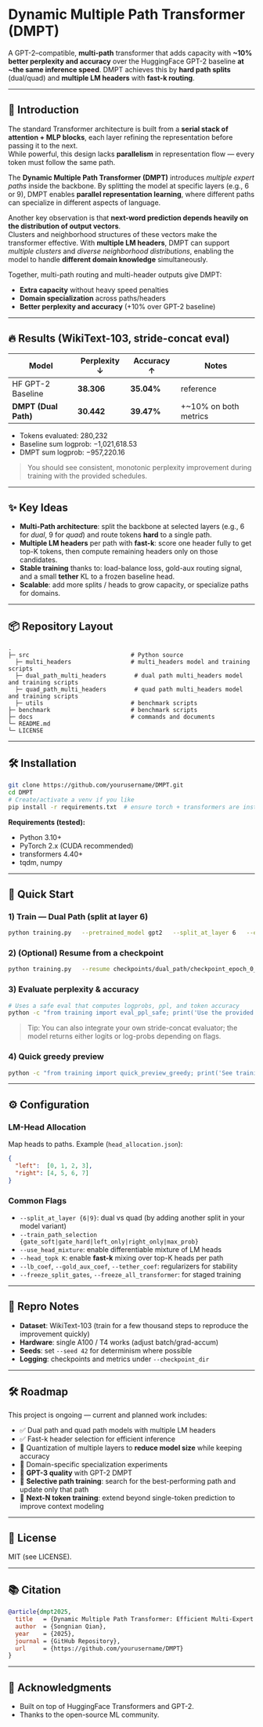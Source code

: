 # Dynamic Multiple Path Transformer (DMPT)

A GPT-2–compatible, **multi-path** transformer that adds capacity with **~10% better perplexity and accuracy** over the HuggingFace GPT-2 baseline **at ~the same inference speed**. DMPT achieves this by **hard path splits** (dual/quad) and **multiple LM headers** with **fast-k routing**.

---

## 🔎 Introduction

The standard Transformer architecture is built from a **serial stack of attention + MLP blocks**, each layer refining the representation before passing it to the next.  
While powerful, this design lacks **parallelism** in representation flow — every token must follow the same path.  

The **Dynamic Multiple Path Transformer (DMPT)** introduces *multiple expert paths* inside the backbone. By splitting the model at specific layers (e.g., 6 or 9), DMPT enables **parallel representation learning**, where different paths can specialize in different aspects of language.

Another key observation is that **next-word prediction depends heavily on the distribution of output vectors**.  
Clusters and neighborhood structures of these vectors make the transformer effective. With **multiple LM headers**, DMPT can support *multiple clusters* and *diverse neighborhood distributions*, enabling the model to handle **different domain knowledge** simultaneously.

Together, multi-path routing and multi-header outputs give DMPT:
- **Extra capacity** without heavy speed penalties  
- **Domain specialization** across paths/headers  
- **Better perplexity and accuracy** (+10% over GPT-2 baseline)  

---

## 🔥 Results (WikiText-103, stride-concat eval)

| Model               | Perplexity ↓ | Accuracy ↑ | Notes |
|---------------------|--------------|------------|-------|
| HF GPT-2 Baseline   | **38.306**   | **35.04%** | reference |
| **DMPT (Dual Path)**| **30.442**   | **39.47%** | +~10% on both metrics |

- Tokens evaluated: 280,232  
- Baseline sum logprob: −1,021,618.53  
- DMPT sum logprob: −957,220.16

> You should see consistent, monotonic perplexity improvement during training with the provided schedules.

---

## ✨ Key Ideas

- **Multi-Path architecture**: split the backbone at selected layers (e.g., 6 for *dual*, 9 for *quad*) and route tokens **hard** to a single path.
- **Multiple LM headers** per path with **fast-k**: score one header fully to get top-K tokens, then compute remaining headers only on those candidates.
- **Stable training** thanks to: load-balance loss, gold-aux routing signal, and a small **tether** KL to a frozen baseline head.
- **Scalable**: add more splits / heads to grow capacity, or specialize paths for domains.

---

## 📦 Repository Layout

```
.
├─ src                             # Python source
  ├─ multi_headers                 # multi_headers model and training scripts
  ├─ dual_path_multi_headers        # dual path multi_headers model and training scripts
  ├─ quad_path_multi_headers        # quad path multi_headers model and training scripts
  ├─ utils                         # benchmark scripts
├─ benchmark                       # benchmark scripts
├─ docs                            # commands and documents
└─ README.md
└─ LICENSE
```

---

## 🛠️ Installation

```bash
git clone https://github.com/yourusername/DMPT.git
cd DMPT
# Create/activate a venv if you like
pip install -r requirements.txt  # ensure torch + transformers are installed
```

**Requirements (tested):**
- Python 3.10+
- PyTorch 2.x (CUDA recommended)
- transformers 4.40+
- tqdm, numpy

---

## 🚀 Quick Start

### 1) Train — Dual Path (split at layer 6)
```bash
python training.py   --pretrained_model gpt2   --split_at_layer 6   --epochs 1   --batch_size 1   --grad_accum_steps 12   --max_length 256   --max_steps 8200   --train_path_selection gate_soft   --eval_path_selection gate_hard   --checkpoint_dir checkpoints/dual_path   --head_allocation head_allocation.json   --lb_coef 0.02   --gold_aux_coef 0.01   --head_lr 3e-6   --gate_lr 2e-6   --use_head_mixture   --head_gate_temp 0.9
```

### 2) (Optional) Resume from a checkpoint
```bash
python training.py   --resume checkpoints/dual_path/checkpoint_epoch_0_step_120000.pt   --eval_every 500 --save_every 2050
```

### 3) Evaluate perplexity & accuracy
```bash
# Uses a safe eval that computes logprobs, ppl, and token accuracy
python -c "from training import eval_ppl_safe; print('Use the provided scripts in your pipeline')"  # placeholder
```

> Tip: You can also integrate your own stride-concat evaluator; the model returns either logits or log-probs depending on flags.

### 4) Quick greedy preview
```bash
python -c "from training import quick_preview_greedy; print('See training.py for quick_preview_greedy() usage')"  # placeholder
```

---

## ⚙️ Configuration

### LM-Head Allocation
Map heads to paths. Example (`head_allocation.json`):
```json
{
  "left":  [0, 1, 2, 3],
  "right": [4, 5, 6, 7]
}
```

### Common Flags
- `--split_at_layer {6|9}`: dual vs quad (by adding another split in your model variant)
- `--train_path_selection {gate_soft|gate_hard|left_only|right_only|max_prob}`
- `--use_head_mixture`: enable differentiable mixture of LM heads
- `--head_topk K`: enable **fast-k** mixing over top-K heads per path
- `--lb_coef`, `--gold_aux_coef`, `--tether_coef`: regularizers for stability
- `--freeze_split_gates`, `--freeze_all_transformer`: for staged training

---

## 🔬 Repro Notes

- **Dataset**: WikiText-103 (train for a few thousand steps to reproduce the improvement quickly)
- **Hardware**: single A100 / T4 works (adjust batch/grad-accum)
- **Seeds**: set `--seed 42` for determinism where possible
- **Logging**: checkpoints and metrics under `--checkpoint_dir`

---

## 🛠️ Roadmap

This project is ongoing — current and planned work includes:

- ✅ Dual path and quad path models with multiple LM headers
- ✅ Fast-k header selection for efficient inference
- 🚧 Quantization of multiple layers to **reduce model size** while keeping accuracy
- 🚧 Domain-specific specialization experiments
- 🚧 **GPT-3 quality** with GPT-2 DMPT
- 🚧 **Selective path training**: search for the best-performing path and update only that path
- 🚧 **Next-N token training**: extend beyond single-token prediction to improve context modeling

---

## 📄 License

MIT (see LICENSE).

---

## 📚 Citation

```bibtex
@article{dmpt2025,
  title   = {Dynamic Multiple Path Transformer: Efficient Multi-Expert Language Modeling},
  author  = {Songnian Qian},
  year    = {2025},
  journal = {GitHub Repository},
  url     = {https://github.com/yourusername/DMPT}
}
```

---

## 🙌 Acknowledgments

- Built on top of HuggingFace Transformers and GPT-2.
- Thanks to the open-source ML community.
